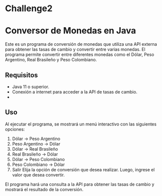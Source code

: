 # Challenge2
# Conversor de Monedas en Java

Este es un programa de conversión de monedas que utiliza una API externa para obtener las tasas de cambio y convertir entre varias monedas. El programa permite convertir entre diferentes monedas como el Dólar, Peso Argentino, Real Brasileño y Peso Colombiano.

## Requisitos

- Java 11 o superior.
- Conexión a internet para acceder a la API de tasas de cambio.
- 
## Uso
Al ejecutar el programa, se mostrará un menú interactivo con las siguientes opciones:

1) Dólar → Peso Argentino
2) Peso Argentino → Dólar
3) Dólar → Real Brasileño
4) Real Brasileño → Dólar
5) Dólar → Peso Colombiano
6) Peso Colombiano → Dólar
7) Salir
Elija la opción de conversión que desea realizar. Luego, ingrese el valor que desea convertir.

El programa hará una consulta a la API para obtener las tasas de cambio y mostrará el resultado de la conversión.

